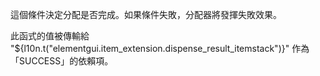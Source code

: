 這個條件決定分配是否完成。如果條件失敗，分配器將發揮失敗效果。

此函式的值被傳輸給 "${l10n.t("elementgui.item_extension.dispense_result_itemstack")}" 作為「SUCCESS」的依賴項。